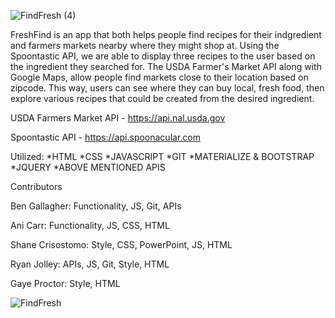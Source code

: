 ![FindFresh (4)](https://user-images.githubusercontent.com/84213096/125107917-5a129d00-e0af-11eb-8fd0-afbd014d094a.gif)



FreshFind is an app that both helps people find recipes for their indgredient and farmers markets nearby where they might shop at. Using the Spoontastic API, we are able to display three recipes to the user based on the ingredient they searched for. The USDA Farmer's Market API along with Google Maps, allow people find markets close to their location based on zipcode. This way, users can see where they can buy local, fresh food, then explore various recipes that could be created from the desired ingredient.   



USDA Farmers Market API - https://api.nal.usda.gov

Spoontastic API - https://api.spoonacular.com




Utilized: 
*HTML
*CSS
*JAVASCRIPT
*GIT
*MATERIALIZE & BOOTSTRAP
*JQUERY 
*ABOVE MENTIONED APIS

Contributors

Ben Gallagher: Functionality, JS, Git, APIs

Ani Carr: Functionality, JS, CSS, HTML 

Shane Crisostomo: Style, CSS, PowerPoint, JS, HTML

Ryan Jolley: APIs, JS, Git, Style, HTML

Gaye Proctor: Style, HTML 


![FindFresh](https://user-images.githubusercontent.com/84213096/124351810-853a4f80-dbca-11eb-9385-64f64ab6dce6.jpg)

